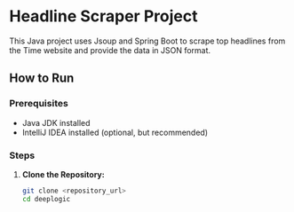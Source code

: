 # Headline Scraper Project

This Java project uses Jsoup and Spring Boot to scrape top headlines from the Time website and provide the data in JSON format.

## How to Run

### Prerequisites
- Java JDK installed
- IntelliJ IDEA installed (optional, but recommended)

### Steps

1. **Clone the Repository:**
   ```bash
   git clone <repository_url>
   cd deeplogic

